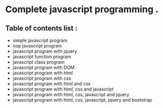 # Complete javascript  programming .

## Table of contents list :
* simple javascript program
* oop javascript program
* javascript program with jquery
* javascript function program
* javascript class program
* javascript program with DOM
* javascript program with html
* javascript program with css
* javascript program with html and css
* javascript program with html, css and javascript
* javascript program with html, css, javascript and jquery
* javascript program with html, css, javascript, jquery and bootstrap

